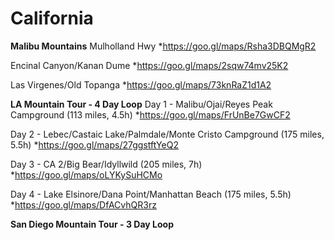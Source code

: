 <!-- TITLE: Moto Paths -->
<!-- SUBTITLE: A quick summary of Moto Paths -->

# California
**Malibu Mountains**
Mulholland Hwy
*https://goo.gl/maps/Rsha3DBQMgR2

Encinal Canyon/Kanan Dume
*https://goo.gl/maps/2sqw74mv25K2

Las Virgenes/Old Topanga
*https://goo.gl/maps/73knRaZ1d1A2

**LA Mountain Tour - 4 Day Loop**
Day 1 - Malibu/Ojai/Reyes Peak Campground (113 miles, 4.5h)
*https://goo.gl/maps/FrUnBe7GwCF2

Day 2 - Lebec/Castaic Lake/Palmdale/Monte Cristo Campground (175 miles, 5.5h)
*https://goo.gl/maps/27ggstftYeQ2

Day 3 - CA 2/Big Bear/Idyllwild (205 miles, 7h)
*https://goo.gl/maps/oLYKySuHCMo

Day 4 - Lake Elsinore/Dana Point/Manhattan Beach (175 miles, 5.5h)
*https://goo.gl/maps/DfACvhQR3rz


**San Diego Mountain Tour - 3 Day Loop**



